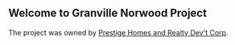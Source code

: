 ## Welcome to Granville Norwood Project

The project was owned by [Prestige Homes and Realty Dev't Corp](https://prestigehomesrealty.com.ph).
